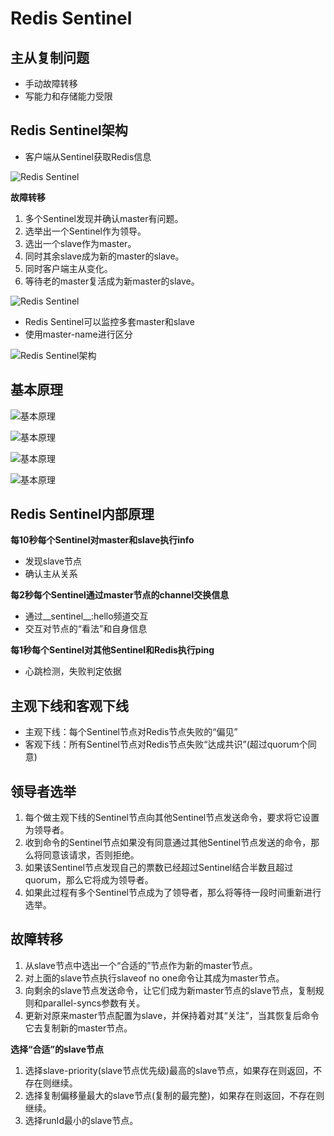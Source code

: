 # Redis Sentinel

## 主从复制问题

- 手动故障转移
- 写能力和存储能力受限

## Redis Sentinel架构

- 客户端从Sentinel获取Redis信息

![Redis Sentinel](assets/8-1.png)

**故障转移**

1. 多个Sentinel发现并确认master有问题。
2. 选举出一个Sentinel作为领导。
3. 选出一个slave作为master。
4. 同时其余slave成为新的master的slave。
5. 同时客户端主从变化。
6. 等待老的master复活成为新master的slave。

![Redis Sentinel](assets/8-2.png)

- Redis Sentinel可以监控多套master和slave
- 使用master-name进行区分

![Redis Sentinel架构](assets/8-3.png)

## 基本原理

![基本原理](assets/8-4.png)

![基本原理](assets/8-5.png)

![基本原理](assets/8-6.png)

![基本原理](assets/8-7.png)

## Redis Sentinel内部原理

**每10秒每个Sentinel对master和slave执行info**

- 发现slave节点
- 确认主从关系

**每2秒每个Sentinel通过master节点的channel交换信息**

- 通过__sentinel__:hello频道交互
- 交互对节点的“看法”和自身信息

**每1秒每个Sentinel对其他Sentinel和Redis执行ping**

- 心跳检测，失败判定依据

## 主观下线和客观下线

- 主观下线：每个Sentinel节点对Redis节点失败的“偏见”
- 客观下线：所有Sentinel节点对Redis节点失败“达成共识”(超过quorum个同意)

## 领导者选举

1. 每个做主观下线的Sentinel节点向其他Sentinel节点发送命令，要求将它设置为领导者。
2. 收到命令的Sentinel节点如果没有同意通过其他Sentinel节点发送的命令，那么将同意该请求，否则拒绝。
3. 如果该Sentinel节点发现自己的票数已经超过Sentinel结合半数且超过quorum，那么它将成为领导者。
4. 如果此过程有多个Sentinel节点成为了领导者，那么将等待一段时间重新进行选举。

## 故障转移

1. 从slave节点中选出一个“合适的”节点作为新的master节点。
2. 对上面的slave节点执行slaveof no one命令让其成为master节点。
3. 向剩余的slave节点发送命令，让它们成为新master节点的slave节点，复制规则和parallel-syncs参数有关。
4. 更新对原来master节点配置为slave，并保持着对其“关注”，当其恢复后命令它去复制新的master节点。

**选择“合适”的slave节点**

1. 选择slave-priority(slave节点优先级)最高的slave节点，如果存在则返回，不存在则继续。
2. 选择复制偏移量最大的slave节点(复制的最完整)，如果存在则返回，不存在则继续。
3. 选择runId最小的slave节点。